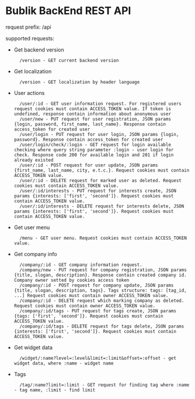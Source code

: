 # Bublik BackEnd REST API #

request prefix: /api

supported requests:

* Get backend version

        /version - GET current backend version

* Get localization

        /version - GET localization by header language

* User actions

        /user/:id - GET user information request. For registered users request cookies must contain ACCESS_TOKEN value. If token is undefined, response contain information about anonymous user
        /user/new - PUT request for user registration, JSON params {login, password, first_name, last_name}. Response contain access_token for created user
        /user/login - PUT request for user login, JSON params {login, password}. Response contain access_token for created user
        /user/login/check/:login - GET request for login available checking where query string parameter :login - user login for check. Response code 200 for available login and 201 if login already existed
        /user/:id - POST request for user update, JSON params {first_name, last_name, city, e.t.c.}. Request cookies must contain ACCESS_TOKEN value.
        /user/:id - DELETE request for marked user as deleted. Request cookies must contain ACCESS_TOKEN value.
        /user/:id/interests - PUT request for interests create, JSON params {interests: ['first', 'second']}. Request cookies must contain ACCESS_TOKEN value.
        /user/:id/interests - DELETE request for interests delete, JSON params {interests: ['first', 'second']}. Request cookies must contain ACCESS_TOKEN value.

* Get user menu

        /menu - GET user menu. Request cookies must contain ACCESS_TOKEN value.

* Get company info

        /company/:id - GET company information request.
        /company/new - PUT request for company registration, JSON params {title, slogan, description}. Response contain created company id. Company owner setted by cookies access token
        /company/:id - POST request for company update, JSON params {title, slogan, description, tags}. Tags structure: tags: [tag_id, ...] Request cookies must contain owner ACCESS_TOKEN value.
        /company/:id - DELETE request which marking company as deleted. Request cookies must contain owner ACCESS_TOKEN value.
        /company/:id/tags - PUT request for tags create, JSON params {tags: ['first', 'second']}. Request cookies must contain ACCESS_TOKEN value.
        /company/:id/tags - DELETE request for tags delete, JSON params {interests: ['first', 'second']}. Request cookies must contain ACCESS_TOKEN value.


* Get widget data

        /widget/:name?level=:level&limit=:limit&offset=:offset - get widget data, where :name - widget name

* Tags

        /tag/:name?limit=:limit - GET request for finding tag where :name - tag name, :limit - find limit